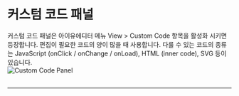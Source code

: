 # 커스텀 코드 패널
커스텀 코드 패널은 아이유에디터 메뉴 View > Custom Code 항목을 활성화 시키면 등장합니다. 편집이 필요한 코드의 양이 많을 때 사용합니다. 다룰 수 있는 코드의 종류는 JavaScript (onClick / onChange / onLoad), HTML (inner code), SVG 등이 있습니다. <br />
![Custom Code Panel](/img/iu_manual_panel_custom_code.png)<br /><br />

****
